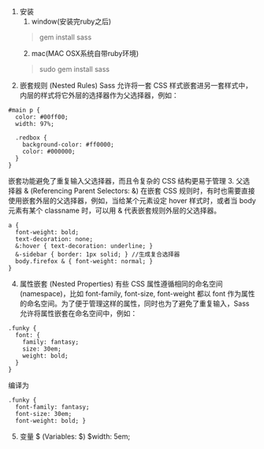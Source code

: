 1. 安装
    1. window(安装完ruby之后)
    > gem install sass
    2. mac(MAC OSX系统自带ruby环境)
    > sudo gem install sass
2. 嵌套规则 (Nested Rules)
Sass 允许将一套 CSS 样式嵌套进另一套样式中，内层的样式将它外层的选择器作为父选择器，例如：
```
#main p {
  color: #00ff00;
  width: 97%;

  .redbox {
    background-color: #ff0000;
    color: #000000;
  }
}
```
嵌套功能避免了重复输入父选择器，而且令复杂的 CSS 结构更易于管理
3. 父选择器 & (Referencing Parent Selectors: &)
在嵌套 CSS 规则时，有时也需要直接使用嵌套外层的父选择器，例如，当给某个元素设定 hover 样式时，或者当 body 元素有某个 classname 时，可以用 & 代表嵌套规则外层的父选择器。
```
a {
  font-weight: bold;
  text-decoration: none;
  &:hover { text-decoration: underline; }
  &-sidebar { border: 1px solid; } //生成复合选择器
  body.firefox & { font-weight: normal; }
}
```
4. 属性嵌套 (Nested Properties)
有些 CSS 属性遵循相同的命名空间 (namespace)，比如 font-family, font-size, font-weight 都以 font 作为属性的命名空间。为了便于管理这样的属性，同时也为了避免了重复输入，Sass 允许将属性嵌套在命名空间中，例如：
```
.funky {
  font: {
    family: fantasy;
    size: 30em;
    weight: bold;
  }
}
```
编译为
```
.funky {
  font-family: fantasy;
  font-size: 30em;
  font-weight: bold; }
```
5. 变量 $ (Variables: $)
$width: 5em;
